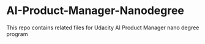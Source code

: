 # AI-Product-Manager-Nanodegree
This repo contains related files for Udacity AI Product Manager nano degree program
